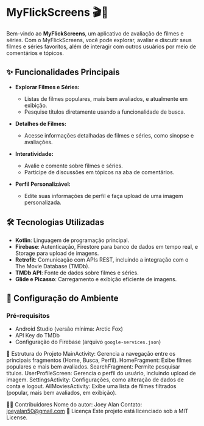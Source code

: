 # MyFlickScreens 🎬📱

Bem-vindo ao **MyFlickScreens**, um aplicativo de avaliação de filmes e séries. Com o MyFlickScreens, você pode explorar, avaliar e discutir seus filmes e séries favoritos, além de interagir com outros usuários por meio de comentários e tópicos.

## ✨ Funcionalidades Principais

- **Explorar Filmes e Séries:**
  - Listas de filmes populares, mais bem avaliados, e atualmente em exibição.
  - Pesquise títulos diretamente usando a funcionalidade de busca.

- **Detalhes de Filmes:**
  - Acesse informações detalhadas de filmes e séries, como sinopse e avaliações.

- **Interatividade:**
  - Avalie e comente sobre filmes e séries.
  - Participe de discussões em tópicos na aba de comentários.

- **Perfil Personalizável:**
  - Edite suas informações de perfil e faça upload de uma imagem personalizada.

## 🛠️ Tecnologias Utilizadas

- **Kotlin**: Linguagem de programação principal.
- **Firebase**: Autenticação, Firestore para banco de dados em tempo real, e Storage para upload de imagens.
- **Retrofit**: Comunicação com APIs REST, incluindo a integração com o The Movie Database (TMDb).
- **TMDb API**: Fonte de dados sobre filmes e séries.
- **Glide e Picasso**: Carregamento e exibição eficiente de imagens.

## 🔧 Configuração do Ambiente

### Pré-requisitos

- Android Studio (versão mínima: Arctic Fox)
- API Key do TMDb
- Configuração do Firebase (arquivo `google-services.json`)

📂 Estrutura do Projeto
MainActivity: Gerencia a navegação entre os principais fragmentos (Home, Busca, Perfil).
HomeFragment: Exibe filmes populares e mais bem avaliados.
SearchFragment: Permite pesquisar títulos.
UserProfileScreen: Gerencia o perfil do usuário, incluindo upload de imagem.
SettingsActivity: Configurações, como alteração de dados de conta e logout.
AllMoviesActivity: Exibe uma lista de filmes filtrados (popular, mais bem avaliados, em exibição).

🧑‍💻 Contribuidores
Nome do autor: Joey Alan
Contato: joeyalan50@gmail.com
📜 Licença
Este projeto está licenciado sob a MIT License.

